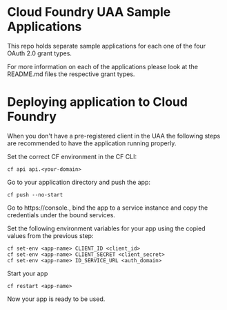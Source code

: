 # Cloud Foundry UAA Sample Applications

This repo holds separate sample applications for each one of the four OAuth 2.0 grant types.

For more information on each of the applications please look at the README.md files the respective grant types.

# Deploying application to Cloud Foundry

When you don't have a pre-registered client in the UAA the following steps are recommended to have the application running properly.

Set the correct CF environment in the CF CLI:

    cf api api.<your-domain>
    
Go to your application directory and push the app:

    cf push --no-start
    
Go to https://console.<your-domain>, bind the app to a service instance and copy the credentials under the bound services.

Set the following environment variables for your app using the copied values from the previous step:

    cf set-env <app-name> CLIENT_ID <client_id>
    cf set-env <app-name> CLIENT_SECRET <client_secret>
    cf set-env <app-name> ID_SERVICE_URL <auth_domain>
    
Start your app

    cf restart <app-name>
    
Now your app is ready to be used.